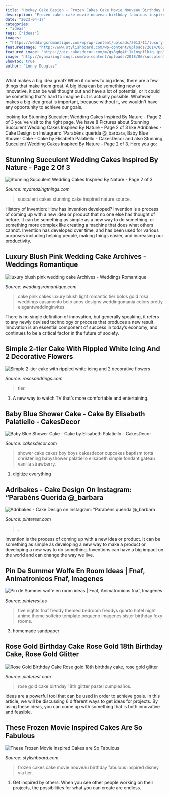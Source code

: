 ```yaml
---
title: "Hockey Cake Design - Frozen Cakes Cake Movie Nouveau Birthday Fabulous Inspired Disney Via Tier"
description: "Frozen cakes cake movie nouveau birthday fabulous inspired disney via tier"
date: "2023-04-17"
categories:
- "ideas"
tags: ["ideas"]
images:
- "https://weddingsromantique.com/wp/wp-content/uploads/2013/11/luxury-blush-pink-wedding-cake.jpg"
featuredImage: "http://www.stylishboard.com/wp-content/uploads/2014/06/515.jpg"
featured_image: "https://pic.cakesdecor.com/m/gx8qdg4fj1k1nypflkiq.jpg"
image: "http://myamazingthings.com/wp-content/uploads/2018/06/succulent-wedding-cake-7-.jpg"
ShowToc: true
author: "Lenny Douglas"
---
```



What makes a big idea great?
When it comes to big ideas, there are a few things that make them great. A big idea can be something new or innovative, it can be well thought out and have a lot of potential, or it could be something that's hard to imagine but is actually possible. Whatever makes a big idea great is important, because without it, we wouldn't have any opportunity to achieve our goals.

	

		
looking for Stunning Succulent Wedding Cakes Inspired By Nature - Page 2 of 3 you've visit to the right page. We have 8 Pictures about Stunning Succulent Wedding Cakes Inspired By Nature - Page 2 of 3 like Adribakes - Cake Design on Instagram: “Parabéns querida @_barbara, Baby Blue Shower Cake - Cake by Elisabeth Palatiello - CakesDecor and also Stunning Succulent Wedding Cakes Inspired By Nature - Page 2 of 3. Here you go:
		
    
## Stunning Succulent Wedding Cakes Inspired By Nature - Page 2 Of 3

<img loading=lazy src="http://myamazingthings.com/wp-content/uploads/2018/06/succulent-wedding-cake-7-.jpg" onerror="this.onerror=null;this.src='https://tse3.mm.bing.net/th?id=OIP.5hQp6bCSxsMS06B-zFSOnwHaLF&amp;pid=15.1';" alt="Stunning Succulent Wedding Cakes Inspired By Nature - Page 2 of 3">

_Source: myamazingthings.com_

>succulent cakes stunning cake inspired nature source. 

	

History of Invention: How has Invention developed?
Invention is a process of coming up with a new idea or product that no one else has thought of before. It can be something as simple as a new way to do something, or something more complex like creating a machine that does what others cannot. Invention has developed over time, and has been used for various purposes including helping people, making things easier, and increasing our productivity.

    
## Luxury Blush Pink Wedding Cake Archives - Weddings Romantique

<img loading=lazy src="https://weddingsromantique.com/wp/wp-content/uploads/2013/11/luxury-blush-pink-wedding-cake.jpg" onerror="this.onerror=null;this.src='https://tse1.mm.bing.net/th?id=OIP.VPnm8ZEqrAAR9p57RL1QowHaKO&amp;pid=15.1';" alt="luxury blush pink wedding cake Archives - Weddings Romantique">

_Source: weddingsromantique.com_

>cake pink cakes luxury blush light romantic tier bolos gold rosa weddings casamento bolo anos designs weddingomania colors pretty elegantweddinginvites. 

	

There is no single definition of innovation, but generally speaking, it refers to any newly devised technology or process that produces a new result. Innovation is an essential component of success in today’s economy, and continues to be a critical factor in the future of society.

    
## Simple 2-tier Cake With Rippled White Icing And 2 Decorative Flowers

<img loading=lazy src="http://www.rosesandrings.com/wp-content/uploads/2018/01/Two-Tier-White-Wedding-Cake.jpg" onerror="this.onerror=null;this.src='https://tse4.mm.bing.net/th?id=OIP.t6TaOcArvheVGJHc4pV1PwHaLH&amp;pid=15.1';" alt="Simple 2-tier cake with rippled white icing and 2 decorative flowers">

_Source: rosesandrings.com_

>tier. 

	

1. A new way to watch TV that’s more comfortable and entertaining.

    
## Baby Blue Shower Cake - Cake By Elisabeth Palatiello - CakesDecor

<img loading=lazy src="https://pic.cakesdecor.com/m/gx8qdg4fj1k1nypflkiq.jpg" onerror="this.onerror=null;this.src='https://tse3.mm.bing.net/th?id=OIP.TGZZvE2ZM3qD-WZB3mzyKwHaKw&amp;pid=15.1';" alt="Baby Blue Shower Cake - Cake by Elisabeth Palatiello - CakesDecor">

_Source: cakesdecor.com_

>shower cake cakes boy boys cakesdecor cupcakes baptism torta christening babyshower palatiello elisabeth simple fondant gateau vanilla strawberry. 

	

1. digitize everything

    
## Adribakes - Cake Design On Instagram: “Parabéns Querida @_barbara

<img loading=lazy src="https://i.pinimg.com/736x/78/a0/79/78a079d237b660d5f42e850dd711e551.jpg" onerror="this.onerror=null;this.src='https://tse2.mm.bing.net/th?id=OIP.-QJ-Y0dnGUkfhwfutVwGWAHaLH&amp;pid=15.1';" alt="Adribakes - Cake Design on Instagram: “Parabéns querida @_barbara">

_Source: pinterest.com_

>. 

	

Invention is the process of coming up with a new idea or product. It can be something as simple as developing a new way to make a product or developing a new way to do something. Inventions can have a big impact on the world and can change the way we live.

    
## Pin De Summer Wolfe En Room Ideas | Fnaf, Animatronicos Fnaf, Imagenes

<img loading=lazy src="https://i.pinimg.com/736x/e7/1e/37/e71e3717392aecd17ed8db6bbdb697e4.jpg" onerror="this.onerror=null;this.src='https://tse1.mm.bing.net/th?id=OIP.m8nuwxl2YsBBLBGy8p-xPAHaJ3&amp;pid=15.1';" alt="Pin de Summer wolfe en room ideas | Fnaf, Animatronicos fnaf, Imagenes">

_Source: pinterest.es_

>five nights fnaf freddy themed bedroom freddys quarto hotel night anime theme solteiro template pequeno imagenes sister birthday foxy rooms. 

	

3. homemade sandpaper

    
## Rose Gold Birthday Cake Rose Gold 18th Birthday Cake, Rose Gold Glitter

<img loading=lazy src="https://i.pinimg.com/736x/22/8a/a0/228aa05bfc211e4807550b587bee6dfe.jpg" onerror="this.onerror=null;this.src='https://tse1.mm.bing.net/th?id=OIP.MxPDVglZ-J3YY-vd7cgMMAHaKN&amp;pid=15.1';" alt="Rose Gold Birthday Cake Rose gold 18th birthday cake, rose gold glitter">

_Source: pinterest.com_

>rose gold cake birthday 18th glitter pastel cumpleaños. 

	

Ideas are a powerful tool that can be used in order to achieve goals. In this article, we will be discussing 6 different ways to get ideas for projects. By using these ideas, you can come up with something that is both innovative and feasible.

    
## These Frozen Movie Inspired Cakes Are So Fabulous

<img loading=lazy src="http://www.stylishboard.com/wp-content/uploads/2014/06/515.jpg" onerror="this.onerror=null;this.src='https://tse2.mm.bing.net/th?id=OIP.hQhc0U7o3By3ANNge_DrLwHaKZ&amp;pid=15.1';" alt="These Frozen Movie Inspired Cakes are So Fabulous">

_Source: stylishboard.com_

>frozen cakes cake movie nouveau birthday fabulous inspired disney via tier. 

	

1. Get inspired by others. When you see other people working on their projects, the possibilities for what you can create are endless.

